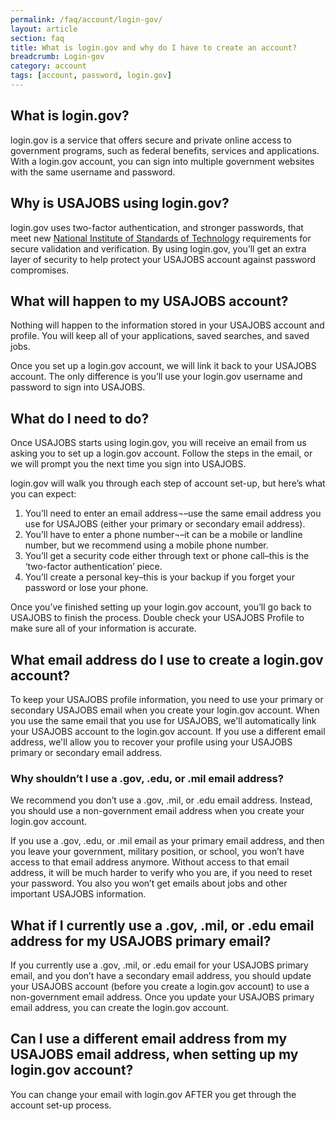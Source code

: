 ```yaml
---
permalink: /faq/account/login-gov/
layout: article
section: faq
title: What is login.gov and why do I have to create an account?
breadcrumb: Login-gov
category: account
tags: [account, password, login.gov]
---
```


## What is login.gov?
login.gov is a service that offers secure and private online access to government programs, such as federal benefits, services and applications. With a login.gov account, you can sign into multiple government websites with the same username and password.

## Why is USAJOBS using login.gov?
login.gov uses two-factor authentication, and stronger passwords, that meet new [National Institute of Standards of Technology](https://www.nist.gov/) requirements for secure validation and verification. By using login.gov, you’ll get an extra layer of security to help protect your USAJOBS account against password compromises.

## What will happen to my USAJOBS account?
Nothing will happen to the information stored in your USAJOBS account and profile.  You will keep all of your applications, saved searches, and saved jobs.

Once you set up a login.gov account, we will link it back to your USAJOBS account. The only difference is you’ll use your login.gov username and password to sign into USAJOBS.

## What do I need to do?
Once USAJOBS starts using login.gov, you will receive an email from us asking you to set up a login.gov account.  Follow the steps in the email, or we will prompt you the next time you sign into USAJOBS.

login.gov will walk you through each step of account set-up, but here’s what you can expect:

1.	You’ll need to enter an email address¬–use the same email address you use for USAJOBS (either your primary or secondary email address).
2.	You’ll have to enter a phone number¬–it can be a mobile or landline number, but we recommend using a mobile phone number.
3.	You’ll get a security code either through text or phone call–this is the ‘two-factor authentication’ piece.
4.	You’ll create a personal key–this is your backup if you forget your password or lose your phone.

Once you’ve finished setting up your login.gov account, you’ll go back to USAJOBS to finish the process.  Double check your USAJOBS Profile to make sure all of your information is accurate.

## What email address do I use to create a login.gov account?
To keep your USAJOBS profile information, you need to use your primary or secondary USAJOBS email when you create your login.gov account. When you use the same email that you use for USAJOBS, we'll automatically link your USAJOBS account to the login.gov account. If you use a different email address, we'll allow you to recover your profile using your USAJOBS primary or secondary email address.

### Why shouldn’t I use a .gov, .edu, or .mil email address?
We recommend you don’t use a .gov, .mil, or .edu email address. Instead, you should use a non-government email address when you create your login.gov account.

If you use a .gov, .edu, or .mil email as your primary email address, and then you leave your government, military position, or school, you won’t have access to that email address anymore. Without access to that email address, it will be much harder to verify who you are, if you need to reset your password. You also you won’t get emails about jobs and other important USAJOBS information.

## What if I currently use a .gov, .mil, or .edu email address for my USAJOBS primary email?
If you currently use a .gov, .mil, or .edu email for your USAJOBS primary email, and you don’t have a secondary email address, you should update your USAJOBS account (before you create a login.gov account) to use a non-government email address. Once you update your USAJOBS primary email address, you can create the login.gov account.

## Can I use a different email address from my USAJOBS email address, when setting up my login.gov account?

You can change your email with login.gov AFTER you get through the account set-up process.
